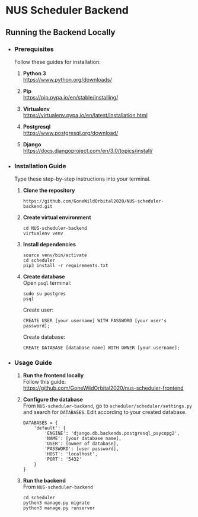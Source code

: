 # **NUS Scheduler Backend**

## **Running the Backend Locally**
- ### **Prerequisites**
    Follow these guides for installation:
    1. **Python 3** </br>
        https://www.python.org/downloads/
    
    2. **Pip** </br>
        https://pip.pypa.io/en/stable/installing/
    
    3. **Virtualenv** </br>
        https://virtualenv.pypa.io/en/latest/installation.html

    4. **Postgresql** </br>
        https://www.postgresql.org/download/
    
    5. **Django** </br>
        https://docs.djangoproject.com/en/3.0/topics/install/
    
    

- ### **Installation Guide**
    Type these step-by-step instructions into your terminal.
    1. **Clone the repository**
        ```
        https://github.com/GoneWildOrbital2020/NUS-scheduler-backend.git
        ```

    2. **Create virtual environment**
        ```
        cd NUS-scheduler-backend
        virtualenv venv
        ```

    3. **Install dependencies**
        ```
        source venv/bin/activate
        cd scheduler
        pip3 install -r requirements.txt
        ```

    4. **Create database** </br>
        Open `psql` terminal:
        ```
        sudo su postgres
        psql
        ```
        Create user:
        ```
        CREATE USER [your username] WITH PASSWORD [your user's password];
        ```
        Create database:
        ```
        CREATE DATABASE [database name] WITH OWNER [your username];
        ```

- ### **Usage Guide**
    1. **Run the frontend locally** </br>
        Follow this guide: </br>
        https://github.com/GoneWildOrbital2020/nus-scheduler-frontend

    2. **Configure the database** </br>
        From `NUS-scheduler-backend`, go to `scheduler/scheduler/settings.py` and search for `DATABASES`. Edit according to your created database.
        ```
        DATABASES = {
            'default': {
                'ENGINE': 'django.db.backends.postgresql_psycopg2',
                'NAME': [your database name],
                'USER': [owner of database],
                'PASSWORD': [user password],
                'HOST': 'localhost',
                'PORT': '5432'
            }
        }
        ```

    3. **Run the backend** </br>
        From `NUS-scheduler-backend`
        ```
        cd scheduler
        python3 manage.py migrate
        python3 manage.py runserver
        ```